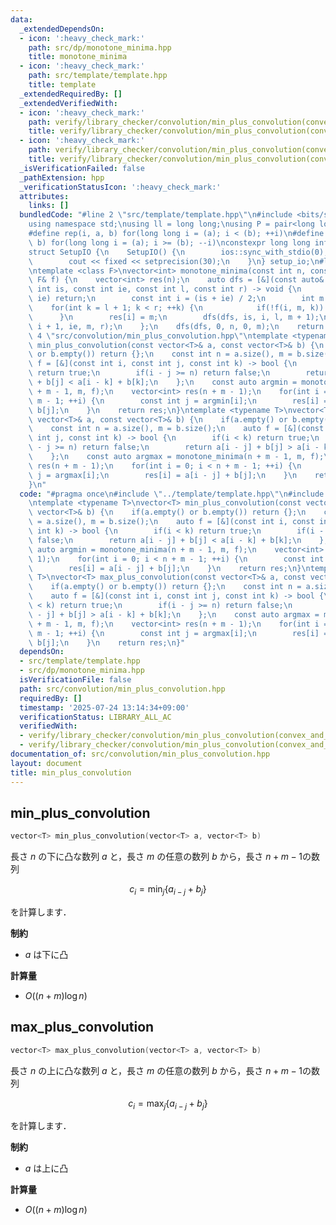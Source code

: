 ```yaml
---
data:
  _extendedDependsOn:
  - icon: ':heavy_check_mark:'
    path: src/dp/monotone_minima.hpp
    title: monotone_minima
  - icon: ':heavy_check_mark:'
    path: src/template/template.hpp
    title: template
  _extendedRequiredBy: []
  _extendedVerifiedWith:
  - icon: ':heavy_check_mark:'
    path: verify/library_checker/convolution/min_plus_convolution(convex_and_arbitrary).test.cpp
    title: verify/library_checker/convolution/min_plus_convolution(convex_and_arbitrary).test.cpp
  - icon: ':heavy_check_mark:'
    path: verify/library_checker/convolution/min_plus_convolution(convex_and_convex).test.cpp
    title: verify/library_checker/convolution/min_plus_convolution(convex_and_convex).test.cpp
  _isVerificationFailed: false
  _pathExtension: hpp
  _verificationStatusIcon: ':heavy_check_mark:'
  attributes:
    links: []
  bundledCode: "#line 2 \"src/template/template.hpp\"\n#include <bits/stdc++.h>\n\
    using namespace std;\nusing ll = long long;\nusing P = pair<long long, long long>;\n\
    #define rep(i, a, b) for(long long i = (a); i < (b); ++i)\n#define rrep(i, a,\
    \ b) for(long long i = (a); i >= (b); --i)\nconstexpr long long inf = 4e18;\n\
    struct SetupIO {\n    SetupIO() {\n        ios::sync_with_stdio(0);\n        cin.tie(0);\n\
    \        cout << fixed << setprecision(30);\n    }\n} setup_io;\n#line 3 \"src/dp/monotone_minima.hpp\"\
    \ntemplate <class F>\nvector<int> monotone_minima(const int n, const int m, const\
    \ F& f) {\n    vector<int> res(n);\n    auto dfs = [&](const auto& dfs, const\
    \ int is, const int ie, const int l, const int r) -> void {\n        if(is ==\
    \ ie) return;\n        const int i = (is + ie) / 2;\n        int m = l;\n    \
    \    for(int k = l + 1; k < r; ++k) {\n            if(!f(i, m, k)) m = k;\n  \
    \      }\n        res[i] = m;\n        dfs(dfs, is, i, l, m + 1);\n        dfs(dfs,\
    \ i + 1, ie, m, r);\n    };\n    dfs(dfs, 0, n, 0, m);\n    return res;\n}\n#line\
    \ 4 \"src/convolution/min_plus_convolution.hpp\"\ntemplate <typename T>\nvector<T>\
    \ min_plus_convolution(const vector<T>& a, const vector<T>& b) {\n    if(a.empty()\
    \ or b.empty()) return {};\n    const int n = a.size(), m = b.size();\n    auto\
    \ f = [&](const int i, const int j, const int k) -> bool {\n        if(i < k)\
    \ return true;\n        if(i - j >= n) return false;\n        return a[i - j]\
    \ + b[j] < a[i - k] + b[k];\n    };\n    const auto argmin = monotone_minima(n\
    \ + m - 1, m, f);\n    vector<int> res(n + m - 1);\n    for(int i = 0; i < n +\
    \ m - 1; ++i) {\n        const int j = argmin[i];\n        res[i] = a[i - j] +\
    \ b[j];\n    }\n    return res;\n}\ntemplate <typename T>\nvector<T> max_plus_convolution(const\
    \ vector<T>& a, const vector<T>& b) {\n    if(a.empty() or b.empty()) return {};\n\
    \    const int n = a.size(), m = b.size();\n    auto f = [&](const int i, const\
    \ int j, const int k) -> bool {\n        if(i < k) return true;\n        if(i\
    \ - j >= n) return false;\n        return a[i - j] + b[j] > a[i - k] + b[k];\n\
    \    };\n    const auto argmax = monotone_minima(n + m - 1, m, f);\n    vector<int>\
    \ res(n + m - 1);\n    for(int i = 0; i < n + m - 1; ++i) {\n        const int\
    \ j = argmax[i];\n        res[i] = a[i - j] + b[j];\n    }\n    return res;\n\
    }\n"
  code: "#pragma once\n#include \"../template/template.hpp\"\n#include \"../dp/monotone_minima.hpp\"\
    \ntemplate <typename T>\nvector<T> min_plus_convolution(const vector<T>& a, const\
    \ vector<T>& b) {\n    if(a.empty() or b.empty()) return {};\n    const int n\
    \ = a.size(), m = b.size();\n    auto f = [&](const int i, const int j, const\
    \ int k) -> bool {\n        if(i < k) return true;\n        if(i - j >= n) return\
    \ false;\n        return a[i - j] + b[j] < a[i - k] + b[k];\n    };\n    const\
    \ auto argmin = monotone_minima(n + m - 1, m, f);\n    vector<int> res(n + m -\
    \ 1);\n    for(int i = 0; i < n + m - 1; ++i) {\n        const int j = argmin[i];\n\
    \        res[i] = a[i - j] + b[j];\n    }\n    return res;\n}\ntemplate <typename\
    \ T>\nvector<T> max_plus_convolution(const vector<T>& a, const vector<T>& b) {\n\
    \    if(a.empty() or b.empty()) return {};\n    const int n = a.size(), m = b.size();\n\
    \    auto f = [&](const int i, const int j, const int k) -> bool {\n        if(i\
    \ < k) return true;\n        if(i - j >= n) return false;\n        return a[i\
    \ - j] + b[j] > a[i - k] + b[k];\n    };\n    const auto argmax = monotone_minima(n\
    \ + m - 1, m, f);\n    vector<int> res(n + m - 1);\n    for(int i = 0; i < n +\
    \ m - 1; ++i) {\n        const int j = argmax[i];\n        res[i] = a[i - j] +\
    \ b[j];\n    }\n    return res;\n}"
  dependsOn:
  - src/template/template.hpp
  - src/dp/monotone_minima.hpp
  isVerificationFile: false
  path: src/convolution/min_plus_convolution.hpp
  requiredBy: []
  timestamp: '2025-07-24 13:14:34+09:00'
  verificationStatus: LIBRARY_ALL_AC
  verifiedWith:
  - verify/library_checker/convolution/min_plus_convolution(convex_and_convex).test.cpp
  - verify/library_checker/convolution/min_plus_convolution(convex_and_arbitrary).test.cpp
documentation_of: src/convolution/min_plus_convolution.hpp
layout: document
title: min_plus_convolution
---
```


## min_plus_convolution

```cpp
vector<T> min_plus_convolution(vector<T> a, vector<T> b)
```

長さ $n$ の下に凸な数列 $a$ と，長さ $m$ の任意の数列 $b$ から，長さ $n+m-1$の数列

$$c_i = \min_{j}\{a_{i-j} + b_{j}\}$$

を計算します．

**制約**

- $a$ は下に凸

**計算量**

- $O((n + m) \log n)$

## max_plus_convolution

```cpp
vector<T> max_plus_convolution(vector<T> a, vector<T> b)
```

長さ $n$ の上に凸な数列 $a$ と，長さ $m$ の任意の数列 $b$ から，長さ $n+m-1$の数列

$$c_i = \max_{j}\{a_{i-j} + b_{j}\}$$

を計算します．

**制約**

- $a$ は上に凸

**計算量**

- $O((n + m) \log n)$